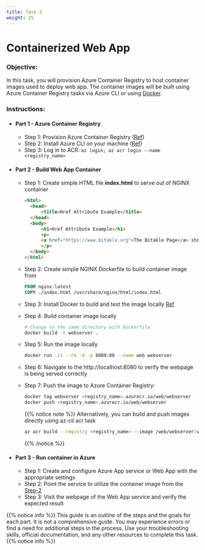 ```yaml
---
title: Task 2
weight: 25
---
```


# Containerized Web App

### Objective:

In this task, you will provision Azure Container Registry to host container images used to deploy web app. The container images will be built using Azure Container Registry tasks via Azure CLI or using [Docker](https://docs.docker.com/engine/).

### Instructions:

  - #### Part 1 - Azure Container Registry

    - Step 1: Provision Azure Container Registry ([Ref](https://docs.microsoft.com/en-us/azure/container-registry/container-registry-get-started-portal))
    - Step 2: Install Azure CLI on your machine ([Ref](https://docs.microsoft.com/en-us/cli/azure/install-azure-cli))
    - Step 3: Log in to ACR: `az login; az acr login --name <registry_name>`

- #### Part 2 - Build Web App Container

    - Step 1: Create simple HTML file **index.html** to serve out of NGINX container
      ```html
      <html>
        <head>
            <title>Href Attribute Example</title>
        </head>
        <body>
            <h1>Href Attribute Example</h1>
            <p>
            <a href="https://www.bitakle.org">The Bitakle Page</a> shows you where you can start your InfoTech journey.
            </p>
        </body>
      </html>
      ```
    - Step 2: Create simple NGINX Dockerfile to build container image from
      ```Dockerfile
      FROM nginx:latest
      COPY ./index.html /usr/share/nginx/html/index.html
      ```
    - Step 3: Install Docker to build and test the image locally [Ref](https://docs.docker.com/engine/install/ubuntu/)

    - Step 4: Build container image locally
      ```bash
      # Change to the same directory with Dockerfile
      docker build -t webserver .
      ```
    - Step 5: Run the image locally
      ```bash
      docker run -it --rm -d -p 8080:80 --name web webserver
      ```
    - Step 6: Navigate to the http://localhost:8080 to verify the webpage is being served correctly
    - Step 7: Push the image to Azure Container Registry:
      ```bash
      docker tag webserver <registry_name>.azurecr.io/web/webserver
      docker push <registry_name>.azurecr.io/web/webserver
      ```
      {{% notice note %}} Alternatively, you can build and push images directly using az-cli acr task
      ```bash
      az acr build --registry <registry_name> --image /web/webserver:v1 .
      ```
      {{% /notice %}}

- #### Part 3 - Run container in Azure

    - Step 1: Create and configure Azure App service or Web App with the appropriate settings
    - Step 2: Point the service to utilize the container image from the [Step-2](#part-2---build-web-app-container)
    - Step 3: Visit the webpage of the Web App service and verify the expected result

{{% notice info %}}
This guide is an outline of the steps and the goals for each part. It is not a comprehensive guide. You may experience errors or find a need for additional steps in the process. Use your troubleshooting skills, official documentation, and any other resources to complete this task.
{{% notice info %}}